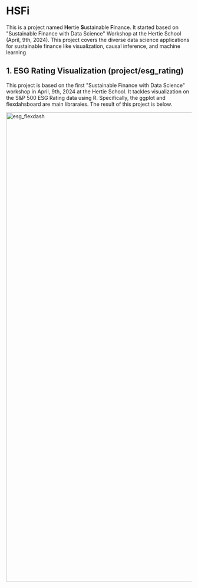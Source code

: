 # HSFi 
 This is a project named **H**ertie **S**ustainable **Fi**nance. It started based on "Sustainable Finance with Data Science" Workshop at the Hertie School (April, 9th, 2024). This project covers the diverse data science applications for sustainable finance like visualization, causal inference, and machine learning 

## 1. ESG Rating Visualization (project/esg_rating) 

This project is based on the first "Sustainable Finance with Data Science" workshop in April, 9th, 2024 at the Hertie School. It tackles visualization on the S&P 500 ESG Rating data using R. Specifically, the ggplot and flexdahsboard are main libraraies. The result of this project is below.

<img width="1271" alt="esg_flexdash" src="https://github.com/Hertie-Coding-Club/HSFi/assets/90128043/918d0b1c-a08f-4c43-b3a9-7de50ec0196d">
